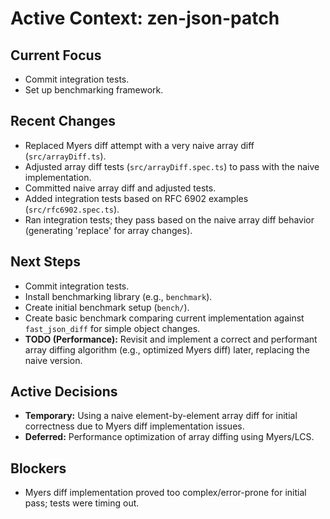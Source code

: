 # Active Context: zen-json-patch

## Current Focus
- Commit integration tests.
- Set up benchmarking framework.

## Recent Changes
- Replaced Myers diff attempt with a very naive array diff (`src/arrayDiff.ts`).
- Adjusted array diff tests (`src/arrayDiff.spec.ts`) to pass with the naive implementation.
- Committed naive array diff and adjusted tests.
- Added integration tests based on RFC 6902 examples (`src/rfc6902.spec.ts`).
- Ran integration tests; they pass based on the naive array diff behavior (generating 'replace' for array changes).

## Next Steps
- Commit integration tests.
- Install benchmarking library (e.g., `benchmark`).
- Create initial benchmark setup (`bench/`).
- Create basic benchmark comparing current implementation against `fast_json_diff` for simple object changes.
- **TODO (Performance):** Revisit and implement a correct and performant array diffing algorithm (e.g., optimized Myers diff) later, replacing the naive version.

## Active Decisions
- **Temporary:** Using a naive element-by-element array diff for initial correctness due to Myers diff implementation issues.
- **Deferred:** Performance optimization of array diffing using Myers/LCS.

## Blockers
- Myers diff implementation proved too complex/error-prone for initial pass; tests were timing out.
